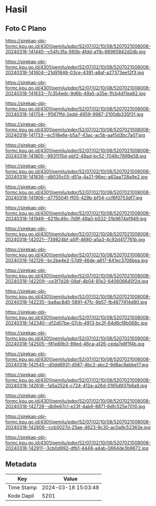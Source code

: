 # Hasil

## Foto C Plano

https://sirekap-obj-formc.kpu.go.id/4301/pemilu/pdpr/52/07/02/10/08/5207021008008-20240318-141445--c54fc3fa-560b-4fdd-a11b-66965842d2db.jpg

https://sirekap-obj-formc.kpu.go.id/4301/pemilu/pdpr/52/07/02/10/08/5207021008008-20240318-141604--21d91848-03ce-4391-a8af-a27373ee12f3.jpg

https://sirekap-obj-formc.kpu.go.id/4301/pemilu/pdpr/52/07/02/10/08/5207021008008-20240318-141633--7c354edc-9d6b-49a5-a35e-1fcb4d11ea62.jpg

https://sirekap-obj-formc.kpu.go.id/4301/pemilu/pdpr/52/07/02/10/08/5207021008008-20240318-141704--1f567ffd-2edd-4959-9987-2100db335f31.jpg

https://sirekap-obj-formc.kpu.go.id/4301/pemilu/pdpr/52/07/02/10/08/5207021008008-20240318-141733--ec518e6e-b5a7-43ac-ac5b-aaf5d3bc7a07.jpg

https://sirekap-obj-formc.kpu.go.id/4301/pemilu/pdpr/52/07/02/10/08/5207021008008-20240318-141805--9931115d-ebf2-48ad-bc52-7048c7899e58.jpg

https://sirekap-obj-formc.kpu.go.id/4301/pemilu/pdpr/52/07/02/10/08/5207021008008-20240318-141836--d8035c05-d51a-4a21-96ec-a63aa728a9e2.jpg

https://sirekap-obj-formc.kpu.go.id/4301/pemilu/pdpr/52/07/02/10/08/5207021008008-20240318-141906--d775504f-ff05-429b-bf04-ccf6f0753df7.jpg

https://sirekap-obj-formc.kpu.go.id/4301/pemilu/pdpr/52/07/02/10/08/5207021008008-20240318-141949--6219c49c-7d9f-48a0-b532-31b9674ef949.jpg

https://sirekap-obj-formc.kpu.go.id/4301/pemilu/pdpr/52/07/02/10/08/5207021008008-20240318-142021--739824bf-a5ff-4680-a5a3-4c92d417761b.jpg

https://sirekap-obj-formc.kpu.go.id/4301/pemilu/pdpr/52/07/02/10/08/5207021008008-20240318-142126--bc2be4e2-57d9-46de-a817-841ec3706bea.jpg

https://sirekap-obj-formc.kpu.go.id/4301/pemilu/pdpr/52/07/02/10/08/5207021008008-20240318-142209--ce3f7d28-09af-4b04-81e2-640606645f2d.jpg

https://sirekap-obj-formc.kpu.go.id/4301/pemilu/pdpr/52/07/02/10/08/5207021008008-20240318-142235--ba8ac8d0-5891-47fc-9b57-fb4877414d90.jpg

https://sirekap-obj-formc.kpu.go.id/4301/pemilu/pdpr/52/07/02/10/08/5207021008008-20240318-142340--d12d07be-07cb-4913-bc2f-64d6cf8b068c.jpg

https://sirekap-obj-formc.kpu.go.id/4301/pemilu/pdpr/52/07/02/10/08/5207021008008-20240318-142505--f81e89b3-89ed-46ca-a126-ceda7e8f1f4b.jpg

https://sirekap-obj-formc.kpu.go.id/4301/pemilu/pdpr/52/07/02/10/08/5207021008008-20240318-142545--d0dd8931-d587-4bc2-abc2-9d8ac9abbe17.jpg

https://sirekap-obj-formc.kpu.go.id/4301/pemilu/pdpr/52/07/02/10/08/5207021008008-20240318-142618--1a5a2524-c724-412a-a26d-0165d937b6a9.jpg

https://sirekap-obj-formc.kpu.go.id/4301/pemilu/pdpr/52/07/02/10/08/5207021008008-20240318-142728--db9e67c1-e23f-4ab6-8871-6dfc525e7010.jpg

https://sirekap-obj-formc.kpu.go.id/4301/pemilu/pdpr/52/07/02/10/08/5207021008008-20240318-142806--ccb0027d-25ae-4623-9c30-ac0a9c52363e.jpg

https://sirekap-obj-formc.kpu.go.id/4301/pemilu/pdpr/52/07/02/10/08/5207021008008-20240318-142911--3cb0d992-dfb1-4448-a4ab-0664de3b9672.jpg


## Metadata

| Key        | Value               |
| ---------- | ------------------- |
| Time Stamp | 2024-03-18 15:03:48 |
| Kode Dapil | 5201                |



